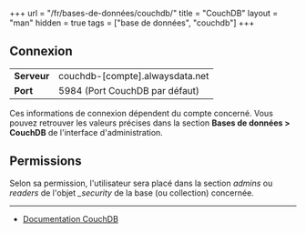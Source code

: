 +++
url = "/fr/bases-de-données/couchdb/"
title = "CouchDB"
layout = "man"
hidden = true
tags = ["base de données", "couchdb"]
+++

## Connexion

|             |                                   |
|-------------|-----------------------------------|
| **Serveur** | couchdb-[compte].alwaysdata.net   |
| **Port**    | 5984 (Port CouchDB par défaut)    |

Ces informations de connexion dépendent du compte concerné. Vous pouvez retrouver les valeurs précises dans la section **Bases de données > CouchDB** de l'interface d'administration.

## Permissions

Selon sa permission, l'utilisateur sera placé dans la section *admins* ou *readers* de l'objet *_security* de la base (ou collection) concernée.


---

- [Documentation CouchDB](https://docs.couchdb.org/en/stable/)
